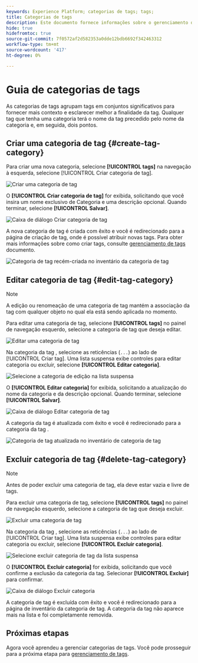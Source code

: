 ```yaml
---
keywords: Experience Platform; categorias de tags; tags;
title: Categorias de tags
description: Este documento fornece informações sobre o gerenciamento de categorias de tags administrativas no Adobe Experience Cloud
hide: true
hidefromtoc: true
source-git-commit: 7f0572af2d582353a0dde12bdb6692f342463312
workflow-type: tm+mt
source-wordcount: '417'
ht-degree: 0%

---
```


# Guia de categorias de tags

As categorias de tags agrupam tags em conjuntos significativos para fornecer mais contexto e esclarecer melhor a finalidade da tag. Qualquer tag que tenha uma categoria terá o nome da tag precedido pelo nome da categoria e, em seguida, dois pontos.

## Criar uma categoria de tag {#create-tag-category}

Para criar uma nova categoria, selecione **[!UICONTROL tags]** na navegação à esquerda, selecione [!UICONTROL Criar categoria de tag].

![Criar uma categoria de tag](./images/create-tag-category.png)

O **[!UICONTROL Criar categoria de tag]** for exibida, solicitando que você insira um nome exclusivo de Categoria e uma descrição opcional. Quando terminar, selecione **[!UICONTROL Salvar]**.

![Caixa de diálogo Criar categoria de tag](./images/create-tag-category-dialog.png)

A nova categoria de tag é criada com êxito e você é redirecionado para a página de criação de tag, onde é possível atribuir novas tags. Para obter mais informações sobre como criar tags, consulte [gerenciamento de tags](./managing-tags.md#create-a-tag-create-tag) documento.

![Categoria de tag recém-criada no inventário da categoria de tag](./images/new-tag-cateogry-listed.png)

## Editar categoria de tag {#edit-tag-category}

>[!NOTE]
>
>A edição ou renomeação de uma categoria de tag mantém a associação da tag com qualquer objeto no qual ela está sendo aplicada no momento.

Para editar uma categoria de tag, selecione **[!UICONTROL tags]** no painel de navegação esquerdo, selecione a categoria de tag que deseja editar.

![Editar uma categoria de tag](./images/edit-tag-category.png)

Na categoria da tag , selecione as reticências (`...`) ao lado de [!UICONTROL Criar tag]. Uma lista suspensa exibe controles para editar categoria ou excluir, selecione **[!UICONTROL Editar categoria]**.

![Selecione a categoria de edição na lista suspensa](./images/select-edit-tag-category.png)

O **[!UICONTROL Editar categoria]** for exibida, solicitando a atualização do nome da categoria e da descrição opcional. Quando terminar, selecione **[!UICONTROL Salvar]**.

![Caixa de diálogo Editar categoria de tag](./images/edit-category-dialog.png)

A categoria da tag é atualizada com êxito e você é redirecionado para a categoria da tag .

![Categoria de tag atualizada no inventário de categoria de tag](./images/updated-tag-category.png)

## Excluir categoria de tag {#delete-tag-category}

>[!NOTE]
>
>Antes de poder excluir uma categoria de tag, ela deve estar vazia e livre de tags.

Para excluir uma categoria de tag, selecione **[!UICONTROL tags]** no painel de navegação esquerdo, selecione a categoria de tag que deseja excluir.

![Excluir uma categoria de tag](./images/edit-tag-category.png)

Na categoria da tag , selecione as reticências (`...`) ao lado de [!UICONTROL Criar tag]. Uma lista suspensa exibe controles para editar categoria ou excluir, selecione **[!UICONTROL Excluir categoria]**.

![Selecione excluir categoria de tag da lista suspensa](./images/select-delete-tag-category.png)

O **[!UICONTROL Excluir categoria]** for exibida, solicitando que você confirme a exclusão da categoria da tag. Selecionar **[!UICONTROL Excluir]** para confirmar.

![Caixa de diálogo Excluir categoria](./images/delete-category-dialog.png)

A categoria de tag é excluída com êxito e você é redirecionado para a página de inventário da categoria de tag. A categoria da tag não aparece mais na lista e foi completamente removida.

## Próximas etapas

Agora você aprendeu a gerenciar categorias de tags. Você pode prosseguir para a próxima etapa para [gerenciamento de tags](./managing-tags.md).
